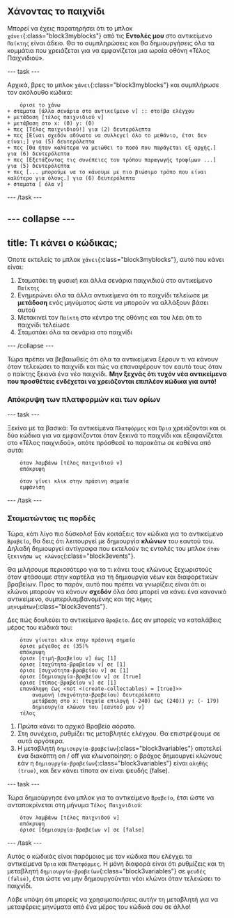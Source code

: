 ## Χάνοντας το παιχνίδι

Μπορεί να έχεις παρατηρήσει ότι το μπλοκ `χάνει`{:class="block3myblocks"} από τις **Εντολές μου** στο αντικείμενο `Παίκτης` είναι άδειο. Θα το συμπληρώσεις και θα δημιουργήσεις όλα τα κομμάτια που χρειάζεται για να εμφανίζεται μια ωραία οθόνη «Τέλος Παιχνιδιού».

--- task ---

Αρχικά, βρες το μπλοκ `χάνει`{:class="block3myblocks"} και συμπλήρωσε τον ακόλουθο κώδικα:

```blocks3
    όρισε το χάνω
+ σταματα [άλλα σενάρια στο αντικείμενο v] :: στοίβα ελέγχου
+ μετάδοση [τέλος παιχνιδιού v]
+ μετάβαση στο x: (0) y: (0)
+ πες [Τέλος παιχνιδιού!] για (2) δευτερόλεπτα
+ πες [Είναι σχεδόν αδύνατο να συλλεγεί όλο το μεθάνιο, έτσι δεν είναι;] για (5) δευτερόλεπτα
+ πες [Θα ήταν καλύτερα να μειώθει το ποσό που παράγεται εξ αρχής.] για (6) δευτερόλεπτα
+ πες [Εξετάζοντας τις συνέπειες του τρόπου παραγωγής τροφίμων ...] για (5) δευτερόλεπτα
+ πες [... μπορούμε να το κάνουμε με πιο βιώσιμο τρόπο που είναι καλύτερο για όλους.] για (6) δευτερόλεπτα
+ σταματα [ όλα v]
```

--- /task ---

--- collapse ---
---
title: Τι κάνει ο κώδικας;
---

Όποτε εκτελείς το μπλοκ `χάνει`{:class="block3myblocks"}, αυτό που κάνει είναι:

 1. Σταματάει τη φυσική και άλλα σενάρια παιχνιδιού στο αντικείμενο `Παίκτης`
 2. Ενημερώνει όλα τα άλλα αντικείμενα ότι το παιχνίδι τελείωσε με **μετάδοση** ενός μηνύματος ώστε να μπορούν να αλλάξουν βάσει αυτού
 3. Μετακινεί τον `Παίκτη` στο κέντρο της οθόνης και του λέει ότι το παιχνίδι τελείωσε
 4. Σταματάει όλα τα σενάρια στο παιχνίδι

--- /collapse ---

Τώρα πρέπει να βεβαιωθείς ότι όλα τα αντικείμενα ξέρουν τι να κάνουν όταν τελειώσει το παιχνίδι και πώς να επαναφέρουν τον εαυτό τους όταν ο παίκτης ξεκινά ένα νέο παιχνίδι. **Μην ξεχνάς ότι τυχόν νέα αντικείμενα που προσθέτεις ενδέχεται να χρειάζονται επιπλέον κώδικα για αυτό!**

### Απόκρυψη των πλατφορμών και των ορίων

--- task ---

Ξεκίνα με τα βασικά: Τα αντικείμενα `Πλατφόρμες` και `Όρια` χρειάζονται και οι δύο κώδικα για να εμφανίζονται όταν ξεκινά το παιχνίδι και εξαφανίζεται στο «Τέλος παιχνιδού», οπότε πρόσθεσέ το παρακάτω σε καθένα από αυτά:

```blocks3
    όταν λαμβάνω [τέλος παιχνιδιού v]
    απόκρυψη
```

```blocks3
    όταν γίνει κλικ στην πράσινη σημαία
    εμφάνιση
```

--- /task ---

### Σταματώντας τις πορδές

Τώρα, κάτι λίγο πιο δύσκολο! Εάν κοιτάξεις τον κώδικα για το αντικείμενο `Βραβείο`, θα δεις ότι λειτουργεί με δημιουργία **κλώνων** του εαυτού του. Δηλαδή δημιουργεί αντίγραφα που εκτελούν τις εντολές του μπλοκ `όταν ξεκινήσω ως κλώνος`{:class="block3events"}.

Θα μιλήσουμε περισσότερο για το τι κάνει τους κλώνους ξεχωριστούς όταν φτάσουμε στην καρτέλα για τη δημιουργία νέων και διαφορετικών βραβείων. Προς το παρόν, αυτό που πρέπει να γνωρίζεις είναι ότι οι κλώνοι μπορούν να κάνουν **σχεδόν** όλα όσα μπορεί να κάνει ένα κανονικό αντικείμενο, συμπεριλαμβανομένης και της `λήψης μηνυμάτων`{:class="block3events"}.

Δες πώς δουλεύει το αντικείμενο `Βραβείο`. Δες αν μπορείς να καταλάβεις μέρος του κώδικά του:

```blocks3
    όταν γίνεται κλικ στην πράσινη σημαία
    όρισε μέγεθος σε (35)%
    απόκρυψη
    όρισε [τιμή-βραβείου v] έως [1]
    όρισε [ταχύτητα-βραβείου v] σε [1]
    όρισε [συχνότητα-βραβείου v] σε [1]
    όρισε [δημιουργία-βραβείου v] σε [true]
    όρισε [τύπος-βραβείου v] σε [1]
    επανάληψη έως <not <(create-collectables) = [true]>>
        αναμονή (συχνότητα-βραβείου) δευτερόλεπτα
        μετάβαση στο x: (τυχαία επιλογή (-240) έως (240)) y: (- 179)
        δημιουργία κλώνου του [εαυτού μου v]
    τέλος
```

 1. Πρώτα κάνει το αρχικό Βραβείο αόρατο.
 2. Στη συνέχεια, ρυθμίζει τις μεταβλητές ελέγχου. Θα επιστρέψουμε σε αυτά αργότερα.
 3. Η μεταβλητή `δημιουργία-βραβείων`{:class="block3variables"} αποτελεί ένα διακόπτη on / off για κλωνοποίηση: ο βρόχος δημιουργεί κλώνους εάν η `δημιουργία-βραβείων`{:class="block3variables"} είναι `αληθής (true)`, και δεν κάνει τίποτα αν είναι ψευδής (false).

--- task ---

Τώρα δημιούργησε ένα μπλοκ για το αντικείμενο `Βραβείο`, έτσι ώστε να ανταποκρίνεται στη μήνυμα `Τέλος Παιχνιδιού`:

```blocks3
    όταν λαμβάνω [τέλος παιχνιδού v]
    απόκρυψη
    όρισε [δημιουργία-βραβείων v] σε [false]
```

--- /task ---

Αυτός ο κώδικάς είναι παρόμοιος με τον κώδικα που ελέγχει τα αντικείμενα `Όρια` και `Πλατφόρμες`. Η μόνη διαφορά είναι ότι ρυθμίζεις και τη μεταβλητή `δημιουργία-βραβείων`{:class="block3variables"} σε `ψευδές (false)`, έτσι ώστε να μην δημιουργούνται νέοι κλώνοι όταν τελειώσει το παιχνίδι.

Λάβε υπόψη ότι μπορείς να χρησιμοποιήσεις αυτήν τη μεταβλητή για να μεταφέρεις μηνύματα από ένα μέρος του κώδικά σου σε άλλο! 
